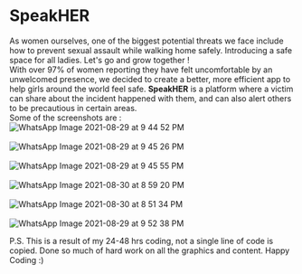 # SpeakHER
As women ourselves, one of the biggest potential threats we face include how to prevent sexual assault while walking home safely. Introducing a safe space for all ladies.
Let's go and grow together !<br>
With over 97% of women reporting they have felt uncomfortable by an unwelcomed presence, we decided to create a better, more efficient app to help girls around the world feel safe.
<b>SpeakHER</b> is a platform where a victim can share about the incident happened with them, and can also alert others to be precautious in certain areas.
<br>Some of the screenshots are :<br>
![WhatsApp Image 2021-08-29 at 9 44 52 PM](https://user-images.githubusercontent.com/70204047/131363984-75145294-18a6-445d-843b-ec5ce6e6f380.jpeg)<br>
<br>
![WhatsApp Image 2021-08-29 at 9 45 26 PM](https://user-images.githubusercontent.com/70204047/131364148-2c8a1994-577f-4b22-b15b-0196f78aced2.jpeg)<br>
<br>
![WhatsApp Image 2021-08-29 at 9 45 55 PM](https://user-images.githubusercontent.com/70204047/131364169-dc50aa82-fd7c-490e-9205-58ab4aa8b840.jpeg)<br>
<br>
![WhatsApp Image 2021-08-30 at 8 59 20 PM](https://user-images.githubusercontent.com/70204047/131364284-1392e1f0-4bbb-4e83-95b0-a0c2a5a0b323.jpeg)<br>
<br>
![WhatsApp Image 2021-08-30 at 8 51 34 PM](https://user-images.githubusercontent.com/70204047/131364346-1c999ef4-da5e-4969-b3d5-82e9ad6c6d7c.jpeg)<br>
<br>
![WhatsApp Image 2021-08-29 at 9 52 38 PM](https://user-images.githubusercontent.com/70204047/131364557-a41c801f-c5c1-46b1-8862-d2cc7d1bc433.jpeg)

P.S. This is a result of my 24-48 hrs coding, not a single line of code is copied. Done so much of hard work on all the graphics and content. Happy Coding :)
  

